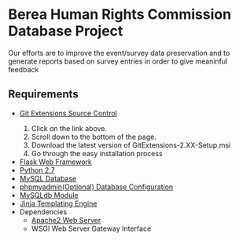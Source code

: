 <h1>Berea Human Rights Commission Database Project</h1>
<p>Our efforts are to improve the event/survey data preservation and to generate reports based on survey entries in order to give meaninful feedback
</p>

<h2>Requirements</h2>
<ul>
  <li><a href="https://github.com/gitextensions/gitextensions/releases/tag/v2.49">Git Extensions Source Control</a></li>
    <ol>
    <li>Click on the link above.</li>
    <li>Scroll down to the bottom of the page.</li>
    <li>Download the latest version of GitExtensions-2.XX-Setup.msi</li>
    <li>Go through the easy installation process</li>
    </ol>
  <li><a href="http://flask.pocoo.org/docs/0.11/installation/">Flask Web Framework</a></li>
  <li><a href="https://www.python.org/download/releases/2.7/">Python 2.7 </a></li>
  <li><a href="http://dev.mysql.com/downloads/mysql/">MySQL Database</a></li>
  <li><a href="https://www.phpmyadmin.net/downloads/">phpmyadmin(Optional) Database Configuration</a></li>
  <li><a href="http://stackoverflow.com/questions/25865270/how-to-install-python-mysqldb-module-using-pip">MySQLdb Module</a></li>
  <li><a href="http://jinja.pocoo.org/docs/dev/intro/#installation">Jinja Templating Engine</a></li>
  <li>Dependencies
    <ul>
      <li><a href="https://httpd.apache.org">Apache2 Web Server</a></li>
      <li>WSGI Web Server Gateway Interface</li>
    </ul>
  </li>
</ul>
